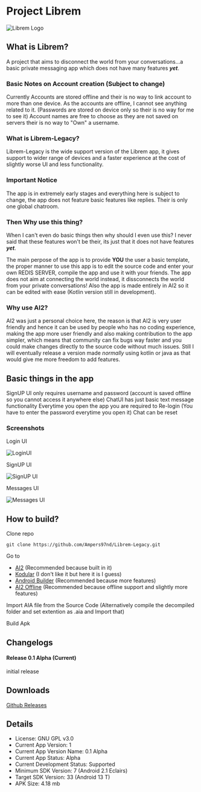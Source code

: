 # Project Librem
![Librem Logo](https://github.com/Ampers97nd/Librem-Legacy/blob/main/sources/Decompiled/assets/IMG_20230217_114440.png?raw=true)
## What is Librem?
A project that aims to disconnect the world from your conversations...a basic private messaging app which does not have many features ***yet***.
### Basic Notes on Account creation (Subject to change)

Currently Accounts are stored offline and their is no way to link account to more than one device.
As the accounts are offline, I cannot see anything related to it. (Passwords are stored on device only so their is no way for me to see it) Account names are free to choose as they are not saved on servers their is no way to "Own" a username.

### What is Librem-Legacy?
Librem-Legacy is the wide support version of the Librem app, it gives support to wider range of devices and a faster experience at the cost of slightly worse UI and less functionality.

### Important Notice
The app is in extremely early stages and everything here is subject to change, the app does not feature basic features like replies. Their is only one global chatroom.

### Then Why use this thing?
When I can't even do basic things then why should I even use this?
I never said that these features won't be their, its just that it does not have features ***yet***.

The main perpose of the app is to provide **YOU** the user a basic template, the proper manner to use this app is to edit the source code and enter your own REDIS SERVER, compile the app and use it with your friends.
The app does not aim at connecting the world instead, it dissconnects the world from your private conversations!
Also the app is made entirely in AI2 so it can be edited with ease (Kotlin version still in development).

### Why use AI2?
AI2 was just a personal choice here, the reason is that AI2 is very user friendly and hence it can be used by people who has no coding experience, making the app more user friendly and also making contribution to the app simpler, which means that community can fix bugs way faster and you could make changes directly to the source code without much issues.
Still I will eventually release a version made *normally* using kotlin or java as that would give me more freedom to add features.

## Basic things in the app
SignUP UI only requires username and password (account is saved offline so you cannot access it anywhere else)
ChatUI has just basic text message functionality
Everytime you open the app you are required to Re-login (You have to enter the password everytime you open it)
Chat can be reset

### Screenshots
Login UI

![LoginUI](https://github.com/Ampers97nd/Librem-Legacy/blob/main/Screenshots/LoginUI.png)


SignUP UI

![SignUP UI](https://github.com/Ampers97nd/Librem-Legacy/blob/main/Screenshots/SignupUI.png)


Messages UI

![Messages UI](https://github.com/Ampers97nd/Librem-Legacy/blob/main/Screenshots/MessagesUI.png)

## How to build?
Clone repo
```
git clone https://github.com/Ampers97nd/Librem-Legacy.git
```

Go to 
- [AI2](http://ai2.appinventor.mit.edu/) (Recommended because built in it)
- [Kodular](kodular.io) (I don't like it but here it is I guess)
- [Android Builder](androidbuilder.in) (Recommended because more features)
- [AI2 Offline](https://sourceforge.net/projects/ai2offline/) (Recommended because offline support and slightly more features)

Import AIA file from the Source Code (Alternatively compile the decompiled folder and set extention as .aia and Import that)

Build Apk

## Changelogs

#### Release 0.1 Alpha (Current)
initial release

## Downloads

[Github Releases](https://github.com/Ampers97nd/Librem-Legacy/releases)

## Details
- License: GNU GPL v3.0
- Current App Version: 1
- Current App Version Name: 0.1 Alpha
- Current App Status: Alpha
- Current Development Status: Supported
- Minimum SDK Version: 7 (Android 2.1 Eclairs)
- Target SDK Version: 33 (Android 13 T)
- APK Size: 4.18 mb
